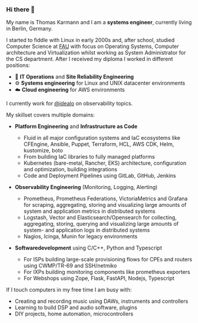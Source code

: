 ### Hi there 👋

My name is Thomas Karmann and I am a **systems engineer**, currently living in Berlin, Germany. 

I started to fiddle with Linux in early 2000s and, after school, studied Computer Science at [FAU](https://www.fau.eu/) with focus on Operating Systems, Computer architecture and Virtualization whilst working as System Administrator for the CS department. 
After I received my diploma I worked in different positions:

- 🧯 **IT Operations** and **Site Reliability Engineering**
- ⚙️ **Systems engineering** for Linux and UNIX datacenter environments
- ☁️ **Cloud engineering** for AWS environments

I currently work for [@idealo](https://github.com/idealo) on observability topics.

My skillset covers multiple domains:

- **Platform Engineering** and **Infrastructure as Code** 
  - Fluid in all major configuration systems and IaC ecosystems like CFEngine, Ansible, Puppet, Terraform, HCL, AWS CDK, Helm, kustomize, boto
  - From building IaC libraries to fully managed platforms
  - Kubernetes (bare-metal, Rancher, EKS) architecture, configuration and optimization, building integrations
  - Code and Deployment Pipelines using GitLab, GitHub, Jenkins
  
- **Observability Engineering** (Monitoring, Logging, Alerting)
  - Prometheus, Prometheus Federations, VictoriaMetrics and Grafana for scraping, aggregating, storing and visualizing large amounts of system and application metrics in distributed systems
  - Logstash, Vector and Elasticsearch/Opensearch for collecting, aggregating, storing, querying and visualizing large amounts of system- and application logs in distributed systems
  - Nagios, Icinga, Munin for legacy environments

- **Softwaredevelopment** using C/C++, Python and Typescript
  - For ISPs building large-scale provisioning flows for CPEs and routers using CWMP/TR-69 and SSH/netmiko
  - For IXPs building monitoring components like prometheus exporters
  - For Webshops using Zope, Flask, FastAPI, Nodejs, Typescript
  
If I touch computers in my free time I am busy with:
- Creating and recording music using DAWs, instruments and controllers
- Learning to build DSP and audio software, plugins
- DIY projects, home automation, microcontrollers
